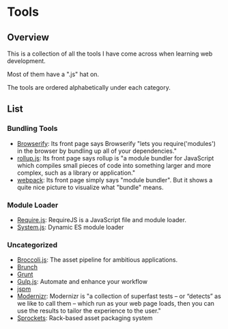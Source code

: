 # Tools

## Overview

This is a collection of all the tools I have come across when learning web development.

Most of them have a ".js" hat on.

The tools are ordered alphabetically under each category.

## List

### Bundling Tools

- [Browserify](http://browserify.org/): Its front page says Browserify "lets you require('modules') in the browser by bundling up all of your dependencies."
- [rollup.js](https://rollupjs.org/guide/en): Its front page says rollup is "a module bundler for JavaScript which compiles small pieces of code into something larger and more complex, such as a library or application."
- [webpack](http://webpack.github.io/): Its front page simply says "module bundler". But it shows a quite nice picture to visualize what "bundle" means.

### Module Loader

- [Require.js](https://requirejs.org/): RequireJS is a JavaScript file and module loader.
- [System.js](https://github.com/systemjs/systemjs): Dynamic ES module loader

### Uncategorized

- [Broccoli.js](http://broccolijs.com/): The asset pipeline for ambitious applications.
- [Brunch](http://brunch.io/)
- [Grunt](https://gruntjs.com/)
- [Gulp.js](https://gulpjs.com/): Automate and enhance your workflow
- [jspm](https://jspm.org/)
- [Modernizr](https://modernizr.com/): Modernizr is "a collection of superfast tests – or “detects” as we like to call them – which run as your web page loads, then you can use the results to tailor the experience to the user."
- [Sprockets](https://github.com/rails/sprockets): Rack-based asset packaging system
